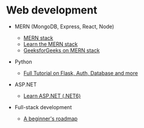 # Web development

- MERN (MongoDB, Express, React, Node)
    - [MERN stack](https://www.mongodb.com/mern-stack)
    - [Learn the MERN stack](https://www.youtube.com/watch?v=7CqJlxBYj-M)
    - [GeeksforGeeks on MERN stack](https://www.geeksforgeeks.org/mern-stack/)

- Python
    - [Full Tutorial on Flask, Auth, Database and more](https://www.youtube.com/watch?v=dam0GPOAvVI)

- ASP.NET
    - [Learn ASP.NET (.NET6)](https://www.youtube.com/watch?v=hZ1DASYd9rk)

- Full-stack development
  - [A beginner's roadmap](https://utkuufuk.com/2019/05/12/fullstack-roadmap/)

